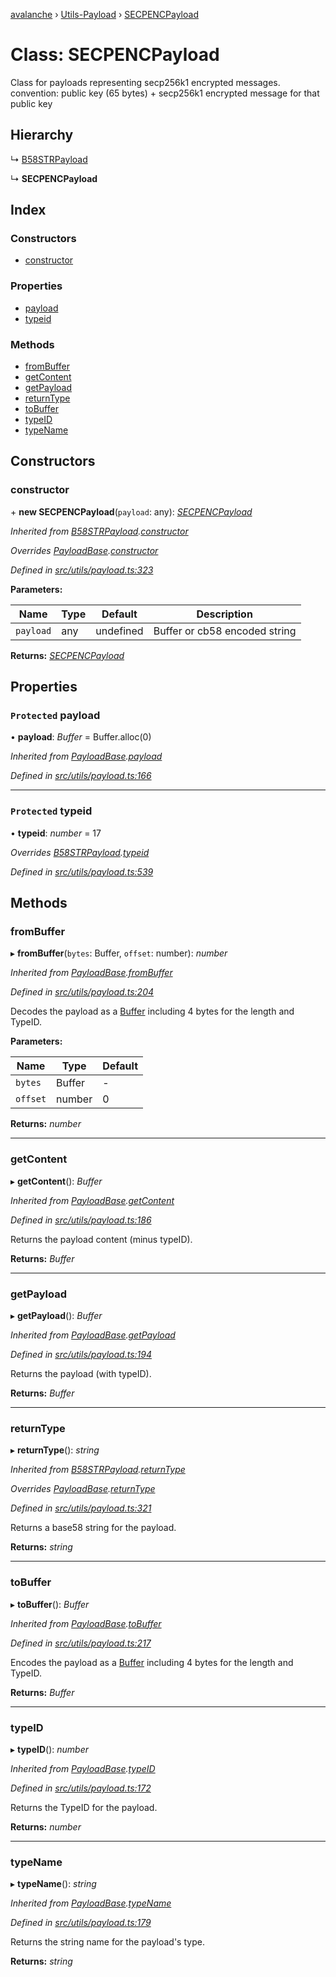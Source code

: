 [avalanche](../README.md) › [Utils-Payload](../modules/utils_payload.md) › [SECPENCPayload](utils_payload.secpencpayload.md)

# Class: SECPENCPayload

Class for payloads representing secp256k1 encrypted messages.
convention: public key (65 bytes) + secp256k1 encrypted message for that public key

## Hierarchy

  ↳ [B58STRPayload](utils_payload.b58strpayload.md)

  ↳ **SECPENCPayload**

## Index

### Constructors

* [constructor](utils_payload.secpencpayload.md#constructor)

### Properties

* [payload](utils_payload.secpencpayload.md#protected-payload)
* [typeid](utils_payload.secpencpayload.md#protected-typeid)

### Methods

* [fromBuffer](utils_payload.secpencpayload.md#frombuffer)
* [getContent](utils_payload.secpencpayload.md#getcontent)
* [getPayload](utils_payload.secpencpayload.md#getpayload)
* [returnType](utils_payload.secpencpayload.md#returntype)
* [toBuffer](utils_payload.secpencpayload.md#tobuffer)
* [typeID](utils_payload.secpencpayload.md#typeid)
* [typeName](utils_payload.secpencpayload.md#typename)

## Constructors

###  constructor

\+ **new SECPENCPayload**(`payload`: any): *[SECPENCPayload](utils_payload.secpencpayload.md)*

*Inherited from [B58STRPayload](utils_payload.b58strpayload.md).[constructor](utils_payload.b58strpayload.md#constructor)*

*Overrides [PayloadBase](utils_payload.payloadbase.md).[constructor](utils_payload.payloadbase.md#constructor)*

*Defined in [src/utils/payload.ts:323](https://github.com/ava-labs/avalanchejs/blob/f2c4a10/src/utils/payload.ts#L323)*

**Parameters:**

Name | Type | Default | Description |
------ | ------ | ------ | ------ |
`payload` | any | undefined | Buffer or cb58 encoded string  |

**Returns:** *[SECPENCPayload](utils_payload.secpencpayload.md)*

## Properties

### `Protected` payload

• **payload**: *Buffer* = Buffer.alloc(0)

*Inherited from [PayloadBase](utils_payload.payloadbase.md).[payload](utils_payload.payloadbase.md#protected-payload)*

*Defined in [src/utils/payload.ts:166](https://github.com/ava-labs/avalanchejs/blob/f2c4a10/src/utils/payload.ts#L166)*

___

### `Protected` typeid

• **typeid**: *number* = 17

*Overrides [B58STRPayload](utils_payload.b58strpayload.md).[typeid](utils_payload.b58strpayload.md#protected-typeid)*

*Defined in [src/utils/payload.ts:539](https://github.com/ava-labs/avalanchejs/blob/f2c4a10/src/utils/payload.ts#L539)*

## Methods

###  fromBuffer

▸ **fromBuffer**(`bytes`: Buffer, `offset`: number): *number*

*Inherited from [PayloadBase](utils_payload.payloadbase.md).[fromBuffer](utils_payload.payloadbase.md#frombuffer)*

*Defined in [src/utils/payload.ts:204](https://github.com/ava-labs/avalanchejs/blob/f2c4a10/src/utils/payload.ts#L204)*

Decodes the payload as a [Buffer](https://github.com/feross/buffer) including 4 bytes for the length and TypeID.

**Parameters:**

Name | Type | Default |
------ | ------ | ------ |
`bytes` | Buffer | - |
`offset` | number | 0 |

**Returns:** *number*

___

###  getContent

▸ **getContent**(): *Buffer*

*Inherited from [PayloadBase](utils_payload.payloadbase.md).[getContent](utils_payload.payloadbase.md#getcontent)*

*Defined in [src/utils/payload.ts:186](https://github.com/ava-labs/avalanchejs/blob/f2c4a10/src/utils/payload.ts#L186)*

Returns the payload content (minus typeID).

**Returns:** *Buffer*

___

###  getPayload

▸ **getPayload**(): *Buffer*

*Inherited from [PayloadBase](utils_payload.payloadbase.md).[getPayload](utils_payload.payloadbase.md#getpayload)*

*Defined in [src/utils/payload.ts:194](https://github.com/ava-labs/avalanchejs/blob/f2c4a10/src/utils/payload.ts#L194)*

Returns the payload (with typeID).

**Returns:** *Buffer*

___

###  returnType

▸ **returnType**(): *string*

*Inherited from [B58STRPayload](utils_payload.b58strpayload.md).[returnType](utils_payload.b58strpayload.md#returntype)*

*Overrides [PayloadBase](utils_payload.payloadbase.md).[returnType](utils_payload.payloadbase.md#abstract-returntype)*

*Defined in [src/utils/payload.ts:321](https://github.com/ava-labs/avalanchejs/blob/f2c4a10/src/utils/payload.ts#L321)*

Returns a base58 string for the payload.

**Returns:** *string*

___

###  toBuffer

▸ **toBuffer**(): *Buffer*

*Inherited from [PayloadBase](utils_payload.payloadbase.md).[toBuffer](utils_payload.payloadbase.md#tobuffer)*

*Defined in [src/utils/payload.ts:217](https://github.com/ava-labs/avalanchejs/blob/f2c4a10/src/utils/payload.ts#L217)*

Encodes the payload as a [Buffer](https://github.com/feross/buffer) including 4 bytes for the length and TypeID.

**Returns:** *Buffer*

___

###  typeID

▸ **typeID**(): *number*

*Inherited from [PayloadBase](utils_payload.payloadbase.md).[typeID](utils_payload.payloadbase.md#typeid)*

*Defined in [src/utils/payload.ts:172](https://github.com/ava-labs/avalanchejs/blob/f2c4a10/src/utils/payload.ts#L172)*

Returns the TypeID for the payload.

**Returns:** *number*

___

###  typeName

▸ **typeName**(): *string*

*Inherited from [PayloadBase](utils_payload.payloadbase.md).[typeName](utils_payload.payloadbase.md#typename)*

*Defined in [src/utils/payload.ts:179](https://github.com/ava-labs/avalanchejs/blob/f2c4a10/src/utils/payload.ts#L179)*

Returns the string name for the payload's type.

**Returns:** *string*
